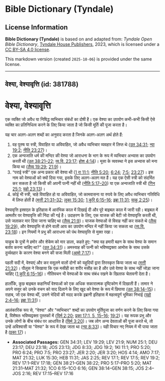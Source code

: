 # Bible Dictionary (Tyndale)

## License Information

**Bible Dictionary (Tyndale)** is based on and adapted from: _Tyndale Open Bible Dictionary_, [Tyndale House Publishers](https://tyndaleopenresources.com/), 2023, which is licensed under a [CC BY-SA 4.0 license](https://creativecommons.org/licenses/by-sa/4.0/legalcode.en).

This markdown version (created `2025-10-06`) is provided under the same license.



--------------------------------

## वेश्या, वेश्यावृत्ति (id: 381788)

वेश्या, वेश्यावृत्ति
====================

एक व्यक्ति जो अवैध या निषिद्ध व्यभिचार संबंधों का दोषी है। एक वेश्या का उपयोग कभी\-कभी किसी ऐसे व्यक्ति का प्रतिनिधित्व करने के लिए किया जाता है जो किसी मूर्ति की पूजा करता है।

यह चार अलग\-अलग शब्दों का अनुवाद करता है जिनके अलग\-अलग अर्थ होते हैं:

1. वह पुरुष या स्त्री, विवाहित या अविवाहित, जो अवैध व्यभिचार व्यवहार में लिप्त थे ([उत 34:31](https://ref.ly/Gen34:31); [न्या 19:2](https://ref.ly/Judg19:2); [नीति 23:27](https://ref.ly/Prov23:27))।
2. एक अन्यजाति धर्म की मन्दिर की वेश्या जो आराधना के भाग के रूप में व्यभिचार अभ्यास का उपयोग करती थी ([उत 38:21–22](https://ref.ly/Gen38:21-Gen38:22); [व्य.वि. 23:17](https://ref.ly/Deut23:17); [होश 4:14](https://ref.ly/Hos4:14))। मूसा के व्यवस्था ने इस अभ्यास को मना किया था ([लैव्य 19:29](https://ref.ly/Lev19:29); [21:9](https://ref.ly/Lev21:9))।
3. “पराई स्त्री” एक अन्य प्रकार की वेश्या थी ([1 रा 11:1](https://ref.ly/1Kgs11:1); [नीति 5:20](https://ref.ly/Prov5:20); [6:24](https://ref.ly/Prov6:24); [7:5](https://ref.ly/Prov7:5); [23:27](https://ref.ly/Prov23:27))। इस नाम को वेश्याओं को क्यों दिया गया, इसके लिए अलग\-अलग मत हैं। यह एक ऐसी स्त्री को संदर्भित कर सकता है जो किसी की अपनी पत्नी नहीं थी ([नीति 5:17–20](https://ref.ly/Prov5:17-Prov5:20)) या एक अन्यजाति स्त्री थी ([गिन 25:1](https://ref.ly/Num25:1); [यहो 23:13](https://ref.ly/Josh23:13))।
4. कोई भी स्त्री, चाहे विवाहित हो या अविवाहित, जो कामवासना या रुपये के लिए अवैध व्यभिचार गतिविधि में लिप्त होती है ([मत्ती 21:31–32](https://ref.ly/Matt21:31-Matt21:32); [लूका 15:30](https://ref.ly/Luke15:30); [1 कुरि 6:15–16](https://ref.ly/1Cor6:15-1Cor6:16); [इब्रा 11:31](https://ref.ly/Heb11:31); [याकू 2:25](https://ref.ly/Jas2:25))।

वेश्यावृत्ति इस्राएल के इतिहास में आरंभिक काल में दिखाई दी और पूरे बाइबल काल में जारी रही। बाइबल में आमतौर पर वेश्यावृत्ति की निंदा की गई है। उदाहरण के लिए, एक याजक की बेटी जो वेश्यावृत्ति करती थी, उसे जलाकर मार दिया जाना चाहिए था ([लैव्य 21:9](https://ref.ly/Lev21:9))। याजक वेश्याओं से विवाह नहीं कर सकते थे ([लैव्य 19:29](https://ref.ly/Lev19:29)), और वेश्यावृत्ति से होने वाली आय का उपयोग मन्दिर में नहीं किया जा सकता था ([व्य.वि. 23:18](https://ref.ly/Deut23:18))। इन नियमों ने प्रभु की आराधना को पंथ वेश्यावृत्ति से मुक्त रखा।

याकूब के पुत्रों ने हमोर और शेकेम को मार डाला, कहते हुए: "क्या वह हमारी बहन के साथ वेश्या के समान बर्ताव करना चाहिए था?" ([उत 34:31](https://ref.ly/Gen34:31))। अमस्याह की पत्नी को भविष्यद्वक्ता आमोस के साथ उसके दुर्व्यवहार के कारण वेश्या बनने की सजा मिली ([आमो 7:17](https://ref.ly/Amos7:17))।

पहली सदी में, वेश्याएं और कर वसूलने वालों दोनों को यहूदियों द्वारा तिरस्कृत किया जाता था ([मत्ती 21:32](https://ref.ly/Matt21:32))। पौलुस ने सिखाया कि एक मसीही का शरीर मसीह का है और उसे वेश्या के साथ नहीं जोड़ा जाना चाहिए ([1 कुरि 6:15–16](https://ref.ly/1Cor6:15-1Cor6:16))। नीतिवचन भी वेश्याओं के साथ संबंध रखने के खिलाफ चेतावनी देता है।

हालाँकि, कुछ बाइबल कहानियाँ वेश्याओं को एक अधिक सकारात्मक दृष्टिकोण में दिखाती हैं। तामार ने अपने ससुर को उनके वचन को याद दिलाने के लिए खुद को वेश्या के रूप में छिपाया ([उत 38:14–15](https://ref.ly/Gen38:14-Gen38:15))। राहाब, जो एक वेश्या थीं, उसने भेदियों की मदद करके इब्रानी इतिहास में महत्वपूर्ण भूमिका निभाई ([यहो 2:4–16](https://ref.ly/Josh2:4-Josh2:16); [इब्रा 11:31](https://ref.ly/Heb11:31))।

आलंकारिक रूप से, "वेश्या" और "व्यभिचार" शब्दों का उपयोग मूर्तिपूजा का वर्णन करने के लिए किया गया है, विशेषतः भविष्यद्वक्ता पुस्तकों में ([यिर्म 2:20](https://ref.ly/Jer2:20); [प्रका 17:1, 5, 15](https://ref.ly/Rev17:1,Rev17:5,Rev17:15-Rev17:16)[–](https://ref.ly/Rev17:1)[16](https://ref.ly/Rev17:1,Rev17:5,Rev17:15-Rev17:16); [19:2](https://ref.ly/Rev19:2))। यह रूपक प्रभु और उनके लोगों के बीच संबंध पर आधारित है ([यिर्म 3:20](https://ref.ly/Jer3:20))। जब लोग अन्य देवताओं की पूजा करते थे, तो उन्हें अविश्वासी या "वेश्या" के रूप में देखा जाता था ([न्या 8:33](https://ref.ly/Judg8:33))। यही विचार नए नियम में भी पाया जाता है ([प्रका 17](https://ref.ly/Rev17:1-Rev17:18))।

* **Associated Passages:** GEN 34:31; LEV 19:29; LEV 21:9; NUM 25:1; DEU 23:17; DEU 23:18; JOS 23:13; JDG 8:33; JDG 19:2; 1KI 11:1; PRO 5:20; PRO 6:24; PRO 7:5; PRO 23:27; JER 2:20; JER 3:20; HOS 4:14; AMO 7:17; MAT 21:32; LUK 15:30; HEB 11:31; JAS 2:25; REV 17:1; REV 17:5; REV 19:2; REV 17:1–REV 17:18; GEN 38:21–GEN 38:22; PRO 5:17–PRO 5:20; MAT 21:31–MAT 21:32; 1CO 6:15–1CO 6:16; GEN 38:14–GEN 38:15; JOS 2:4–JOS 2:16; REV 17:15–REV 17:16

